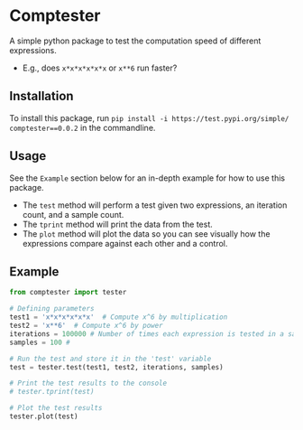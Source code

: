# Comptester
A simple python package to test the computation speed of different expressions.
 - E.g., does `x*x*x*x*x*x` or `x**6` run faster?

## Installation
To install this package, run `pip install -i https://test.pypi.org/simple/ comptester==0.0.2` in the commandline.

## Usage
See the `Example` section below for an in-depth example for how to use this package.
 - The `test` method will perform a test given two expressions, an iteration count, and a sample count.
 - The `tprint` method will print the data from the test.
 - The `plot` method will plot the data so you can see visually how the expressions compare against each other and a control.

## Example
```py
from comptester import tester

# Defining parameters
test1 = 'x*x*x*x*x*x'  # Compute x^6 by multiplication
test2 = 'x**6'  # Compute x^6 by power
iterations = 100000 # Number of times each expression is tested in a sample
samples = 100 #

# Run the test and store it in the 'test' variable
test = tester.test(test1, test2, iterations, samples)

# Print the test results to the console
# tester.tprint(test)

# Plot the test results
tester.plot(test)
```
